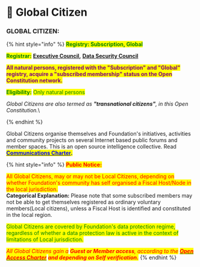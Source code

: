 # 🙋 Global Citizen

### **GLOBAL CITIZEN:**

{% hint style="info" %}
<mark style="color:green;">**Registry: Subscription, Global**</mark>

<mark style="color:green;">**Registrar:**</mark> [**Executive Council**](../executive-council.md)**,** [**Data Security Council**](../data-security-council.md)

<mark style="color:purple;">**All natural persons, registered with the  "Subscription" and "Global" registry, acquire a "subscribed membership" status on the Open Constitution network.**</mark>

<mark style="color:green;">**Eligibility:**</mark> <mark style="color:green;"></mark><mark style="color:green;">Only natural persons</mark>

_Global Citizens are also termed as **"transnational citizens"**, in this Open Constitution._\

{% endhint %}

Global Citizens organise themselves and Foundation's initiatives, activities and community projects on several Internet based public forums and member spaces. This is an open source intelligence collective. Read [<mark style="color:blue;">**Communications Charter**</mark>](../../charters/communications-charter.md)<mark style="color:blue;">**.**</mark>

{% hint style="info" %}
<mark style="color:red;">**Public Notice:**</mark>

<mark style="color:red;">All Global Citizens, may or may not be Local Citizens, depending on whether Foundation's community has self organised a Fiscal Host/Node in the local jurisdiction.</mark>  \
**Categorical Explanation:** Please note that some subscribed members may not be able to get themselves registered as ordinary voluntary members(Local citizens), unless a Fiscal Host is identified and constituted in the local region.

<mark style="color:blue;"><mark style="color:green;">Global Citizens are covered by Foundation's data protection regime, regardless of whether a data protection law is active in the context of limitations of Local jurisdiction.<mark style="color:green;"></mark>

_<mark style="color:red;">All Global Citizens gain a</mark> <mark style="color:red;"></mark><mark style="color:red;">**Guest or Member access**</mark><mark style="color:red;">, according to the</mark>_ [_<mark style="color:red;">**Open Access Charter**</mark>_](../../charters/open-access-charter.md) _<mark style="color:red;">**and depending on Self verification.**</mark>_
{% endhint %}
